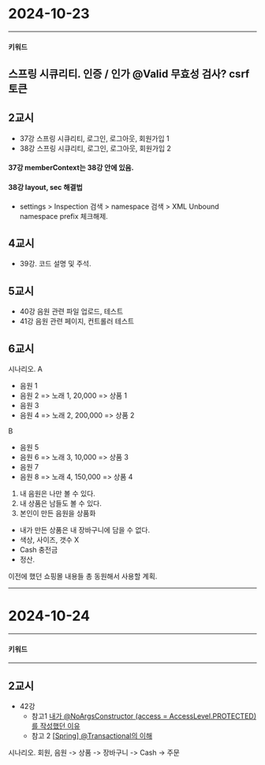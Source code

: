 # 2024-10-23
---
#### 키워드
스프링 시큐리티.
인증 / 인가
@Valid 무효성 검사?
csrf 토큰
---

## 2교시
- 37강 스프링 시큐리티, 로그인, 로그아웃, 회원가입 1
- 38강 스프링 시큐리티, 로그인, 로그아웃, 회원가입 2

#### 37강 memberContext는 38강 안에 있음.

#### 38강 layout, sec 해결법
- settings > Inspection 검색 > namespace 검색 > XML Unbound namespace prefix 체크해제.

## 4교시
- 39강. 코드 설명 및 주석.

## 5교시
- 40강 음원 관련 파일 업로드, 테스트
- 41강 음원 관련 페이지, 컨트롤러 테스트

## 6교시
시나리오.
A
- 음원 1
- 음원 2 => 노래 1, 20,000 => 상품 1
- 음원 3
- 음원 4 => 노래 2, 200,000 => 상품 2

B
- 음원 5
- 음원 6 => 노래 3, 10,000 => 상품 3
- 음원 7
- 음원 8 => 노래 4, 150,000 => 상품 4

1. 내 음원은 나만 볼 수 있다.
2. 내 상품은 남들도 볼 수 있다.
3. 본인이 만든 음원을 상품화
  - 내가 만든 상품은 내 장바구니에 담을 수 없다.
  - 색상, 사이즈, 갯수  X
  - Cash 충전금
  - 정산.

이전에 했던 쇼핑몰 내용들 총 동원해서 사용할 계획.

---

# 2024-10-24
---
#### 키워드


---

##  2교시
- 42강 
  - 참고1 [내가 @NoArgsConstructor (access = AccessLevel.PROTECTED)를 작성했던 이유](https://velog.io/@kevin_/%EB%82%B4%EA%B0%80-NoargsConstructor-access-AccessLevel.PROTECTED%EB%A5%BC-%EC%99%9C-%EC%9E%91%EC%84%B1%ED%96%88%EC%9D%84%EA%B9%8C)
  - 참고 2 [[Spring] @Transactional의 이해](https://imiyoungman.tistory.com/9)


시나리오.
회원, 음원 -> 상품 -> 장바구니 -> Cash -> 주문